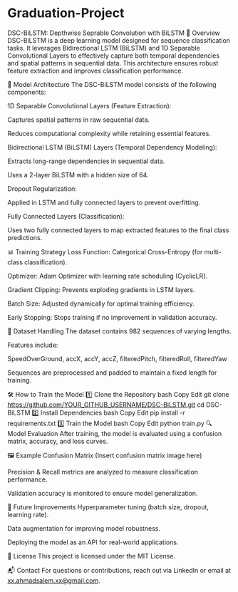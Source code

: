 # Graduation-Project
DSC-BiLSTM: Depthwise Seprable Convolution with BiLSTM
📌 Overview
DSC-BiLSTM is a deep learning model designed for sequence classification tasks. It leverages Bidirectional LSTM (BiLSTM) and 1D Separable Convolutional Layers to effectively capture both temporal dependencies and spatial patterns in sequential data. This architecture ensures robust feature extraction and improves classification performance.

🚀 Model Architecture
The DSC-BiLSTM model consists of the following components:

1D Separable Convolutional Layers (Feature Extraction):

Captures spatial patterns in raw sequential data.

Reduces computational complexity while retaining essential features.

Bidirectional LSTM (BiLSTM) Layers (Temporal Dependency Modeling):

Extracts long-range dependencies in sequential data.

Uses a 2-layer BiLSTM with a hidden size of 64.

Dropout Regularization:

Applied in LSTM and fully connected layers to prevent overfitting.

Fully Connected Layers (Classification):

Uses two fully connected layers to map extracted features to the final class predictions.

📊 Training Strategy
Loss Function: Categorical Cross-Entropy (for multi-class classification).

Optimizer: Adam Optimizer with learning rate scheduling (CyclicLR).

Gradient Clipping: Prevents exploding gradients in LSTM layers.

Batch Size: Adjusted dynamically for optimal training efficiency.

Early Stopping: Stops training if no improvement in validation accuracy.

📂 Dataset Handling
The dataset contains 982 sequences of varying lengths.

Features include:

SpeedOverGround, accX, accY, accZ, filteredPitch, filteredRoll, filteredYaw

Sequences are preprocessed and padded to maintain a fixed length for training.

🛠️ How to Train the Model
1️⃣ Clone the Repository
bash
Copy
Edit
git clone https://github.com/YOUR_GITHUB_USERNAME/DSC-BiLSTM.git
cd DSC-BiLSTM
2️⃣ Install Dependencies
bash
Copy
Edit
pip install -r requirements.txt
3️⃣ Train the Model
bash
Copy
Edit
python train.py
🔍 Model Evaluation
After training, the model is evaluated using a confusion matrix, accuracy, and loss curves.

🖼️ Example Confusion Matrix
(Insert confusion matrix image here)

Precision & Recall metrics are analyzed to measure classification performance.

Validation accuracy is monitored to ensure model generalization.

📢 Future Improvements
Hyperparameter tuning (batch size, dropout, learning rate).

Data augmentation for improving model robustness.

Deploying the model as an API for real-world applications.

📜 License
This project is licensed under the MIT License.

📬 Contact
For questions or contributions, reach out via LinkedIn or email at xx.ahmadsalem.xx@gmail.com.
